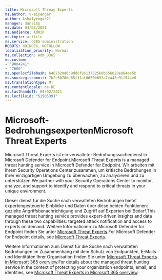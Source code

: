 ```yaml
---
title: Microsoft Thread Experts
ms.author: v-aiyengar
author: AshaIyengar21
manager: dansimp
ms.date: 04/03/2021
ms.audience: Admin
ms.topic: article
ms.service: o365-administration
ROBOTS: NOINDEX, NOFOLLOW
localization_priority: Normal
ms.collection: Adm_O365
ms.custom:
- "9004241"
- "7600"
ms.openlocfilehash: b467320d6c9dd0f9613752560b056028e864ee5b
ms.sourcegitcommit: 7b2e5078dd65f11af6650e692a7ea48e91f544e0
ms.translationtype: MT
ms.contentlocale: de-DE
ms.lasthandoff: 04/02/2021
ms.locfileid: "51505391"
---
```

# <a name="microsoft-threat-experts"></a><span data-ttu-id="f3359-102">Microsoft-Bedrohungsexperten</span><span class="sxs-lookup"><span data-stu-id="f3359-102">Microsoft Threat Experts</span></span>

<span data-ttu-id="f3359-103">Microsoft Threat Experts ist ein verwalteter Bedrohungssuchedienst in Microsoft Defender for Endpoint.</span><span class="sxs-lookup"><span data-stu-id="f3359-103">Microsoft Threat Experts is a managed threat hunting service in Microsoft Defender for Endpoint.</span></span>  <span data-ttu-id="f3359-104">Wir arbeiten mit Ihrem Security Operations Center zusammen, um kritische Bedrohungen in Ihrer einzigartigen Umgebung zu überwachen, zu analysieren und zu unterstützen.</span><span class="sxs-lookup"><span data-stu-id="f3359-104">We partner with your Security Operations Center to monitor, analyze, and support to identify and respond to critical threats in your unique environment.</span></span>

<span data-ttu-id="f3359-105">Dieser dienst für die Suche nach verwalteten Bedrohungen bietet expertengesteuerte Einblicke und Daten über diese beiden Funktionen: gezielte Angriffsbenachrichtigung und Zugriff auf Experten bei Bedarf.</span><span class="sxs-lookup"><span data-stu-id="f3359-105">This managed threat hunting service provides expert-driven insights and data through these two capabilities: targeted attack notification and access to experts on demand.</span></span> <span data-ttu-id="f3359-106">Weitere Informationen zu Microsoft Defender for Endpoint finden Sie unter [Microsoft Threat Experts]( https://docs.microsoft.com/microsoft-365/security/defender-endpoint/microsoft-threat-experts).</span><span class="sxs-lookup"><span data-stu-id="f3359-106">For Microsoft Defender for Endpoint details, see [Microsoft Threat Experts]( https://docs.microsoft.com/microsoft-365/security/defender-endpoint/microsoft-threat-experts).</span></span>

<span data-ttu-id="f3359-107">Weitere Informationen zum Dienst für die Suche nach verwalteten Bedrohungen im Zusammenhang mit dem Schutz von Endpunkten, E-Mails und Identitäten Ihrer Organisation finden Sie unter [Microsoft Threat Experts in Microsoft 365 overview](https://docs.microsoft.com/microsoft-365/security/mtp/microsoft-threat-experts?view=o365-worldwide).</span><span class="sxs-lookup"><span data-stu-id="f3359-107">For details about the managed threat hunting service in the context of protecting your organization endpoints, email, and identities, see [Microsoft Threat Experts in Microsoft 365 overview](https://docs.microsoft.com/microsoft-365/security/mtp/microsoft-threat-experts?view=o365-worldwide).</span></span>